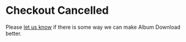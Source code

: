 # Checkout Cancelled
Please [let us know](./support.md) if there is some way we can make Album Download better.